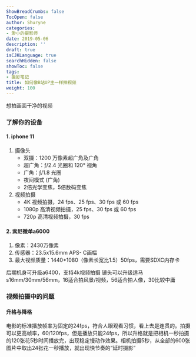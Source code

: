 ```yaml
---
ShowBreadCrumbs: false
TocOpen: false
author: Shuryne
categories:
- 渺小的摄影师
date: 2019-05-06
description: ''
draft: true
isCJKLanguage: true
searchHidden: false
showToc: false
tags:
- 摄影笔记
title: 如何像B站UP主一样拍视频
weight: 100
---
```


想拍画面干净的视频

<!--more-->



### 了解你的设备

#### 1. iphone 11

1. 摄像头
    * 双摄：1200 万像素超广角及广角
    * 超广角：ƒ/2.4 光圈和 120° 视角
    * 广角：ƒ/1.8 光圈
    * 夜间模式 (广角)
    * 2倍光学变焦，5倍数码变焦
2. 视频拍摄
    * 4K 视频拍摄，24 fps、25 fps、30 fps 或 60 fps
    * 1080p 高清视频拍摄，25 fps、30 fps 或 60 fps
    * 720p 高清视频拍摄，30 fps

#### 2. 索尼微单a6000

1. 像素：2430万像素
2. 传感器：23.5x15.6mm APS- C画幅
3. 最大视频质量：1440*1080（像素长宽比1.5）50fps，需要SDXC内存卡

后期机身可升级a6400，支持4k视频拍摄
镜头可以升级适马s16mm/30mm/56mm，16适合拍风景/视频，56适合拍人像，30比较中庸



### 视频拍摄中的问题

#### 升格与降格

电影的标准播放帧率为固定的24fps，符合人眼观看习惯，看上去是连贯的。拍摄可以更高帧率，60/120fps，但是播放只能24fps，所以升格就是把相机一秒拍摄的120张花5秒时间播放完，出现稳定慢动作效果。相机拍摄5秒，从全部的600张图片中取出24张花一秒播放，就出现快节奏的“延时摄影”